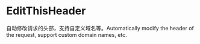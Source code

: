 # EditThisHeader
 自动修改请求的头部，支持自定义域名等。Automatically modify the header of the request, support custom domain names, etc.
